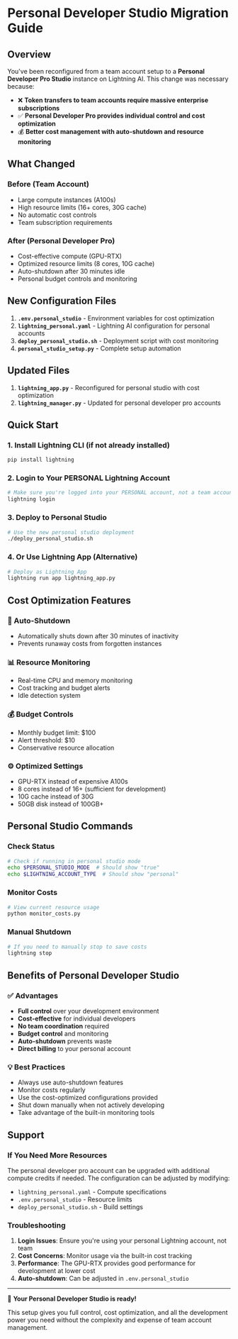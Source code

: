 # Personal Developer Studio Migration Guide

## Overview
You've been reconfigured from a team account setup to a **Personal Developer Pro Studio** instance on Lightning AI. This change was necessary because:

- ❌ **Token transfers to team accounts require massive enterprise subscriptions**
- ✅ **Personal Developer Pro provides individual control and cost optimization**
- 💰 **Better cost management with auto-shutdown and resource monitoring**

## What Changed

### Before (Team Account)
- Large compute instances (A100s)
- High resource limits (16+ cores, 30G cache)
- No automatic cost controls
- Team subscription requirements

### After (Personal Developer Pro)
- Cost-effective compute (GPU-RTX)
- Optimized resource limits (8 cores, 10G cache)
- Auto-shutdown after 30 minutes idle
- Personal budget controls and monitoring

## New Configuration Files

1. **`.env.personal_studio`** - Environment variables for cost optimization
2. **`lightning_personal.yaml`** - Lightning AI configuration for personal accounts
3. **`deploy_personal_studio.sh`** - Deployment script with cost monitoring
4. **`personal_studio_setup.py`** - Complete setup automation

## Updated Files

1. **`lightning_app.py`** - Reconfigured for personal studio with cost optimization
2. **`lightning_manager.py`** - Updated for personal developer pro accounts

## Quick Start

### 1. Install Lightning CLI (if not already installed)
```bash
pip install lightning
```

### 2. Login to Your PERSONAL Lightning Account
```bash
# Make sure you're logged into your PERSONAL account, not a team account
lightning login
```

### 3. Deploy to Personal Studio
```bash
# Use the new personal studio deployment
./deploy_personal_studio.sh
```

### 4. Or Use Lightning App (Alternative)
```bash
# Deploy as Lightning App
lightning run app lightning_app.py
```

## Cost Optimization Features

### 🔄 Auto-Shutdown
- Automatically shuts down after 30 minutes of inactivity
- Prevents runaway costs from forgotten instances

### 📊 Resource Monitoring
- Real-time CPU and memory monitoring
- Cost tracking and budget alerts
- Idle detection system

### 💰 Budget Controls
- Monthly budget limit: $100
- Alert threshold: $10
- Conservative resource allocation

### ⚙️ Optimized Settings
- GPU-RTX instead of expensive A100s
- 8 cores instead of 16+ (sufficient for development)
- 10G cache instead of 30G
- 50GB disk instead of 100GB+

## Personal Studio Commands

### Check Status
```bash
# Check if running in personal studio mode
echo $PERSONAL_STUDIO_MODE  # Should show "true"
echo $LIGHTNING_ACCOUNT_TYPE  # Should show "personal"
```

### Monitor Costs
```bash
# View current resource usage
python monitor_costs.py
```

### Manual Shutdown
```bash
# If you need to manually stop to save costs
lightning stop
```

## Benefits of Personal Developer Studio

### ✅ Advantages
- **Full control** over your development environment
- **Cost-effective** for individual developers
- **No team coordination** required
- **Budget control** and monitoring
- **Auto-shutdown** prevents waste
- **Direct billing** to your personal account

### 💡 Best Practices
- Always use auto-shutdown features
- Monitor costs regularly
- Use the cost-optimized configurations provided
- Shut down manually when not actively developing
- Take advantage of the built-in monitoring tools

## Support

### If You Need More Resources
The personal developer pro account can be upgraded with additional compute credits if needed. The configuration can be adjusted by modifying:

- `lightning_personal.yaml` - Compute specifications
- `.env.personal_studio` - Resource limits
- `deploy_personal_studio.sh` - Build settings

### Troubleshooting
1. **Login Issues**: Ensure you're using your personal Lightning account, not team
2. **Cost Concerns**: Monitor usage via the built-in cost tracking
3. **Performance**: The GPU-RTX provides good performance for development at lower cost
4. **Auto-shutdown**: Can be adjusted in `.env.personal_studio`

---

🎉 **Your Personal Developer Studio is ready!** 

This setup gives you full control, cost optimization, and all the development power you need without the complexity and expense of team account management.
